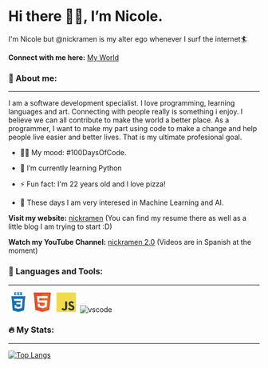 # Hi there 👋🏼, I’m Nicole.

I'm Nicole but @nickramen is my alter ego whenever I surf the internet🏄

**Connect with me here:** [My World](https://linkyy.co/nickramen)


### 🌟 About me:
---

I am a software development specialist. I love programming, learning languages and art. Connecting with people really is something i enjoy.
I believe we can all contribute to make the world a better place. As a programmer, I want to make my part using code to make a change and help people live easier and better lives. That is my ultimate profesional goal.


- 👩‍💻 My mood: #100DaysOfCode.

- 🐍 I’m currently learning Python

- ⚡ Fun fact: I'm 22 years old and I love pizza!

- 🧠 These days I am very interesed in Machine Learning and AI.


**Visit my website:** [nickramen](https://nickramen.com/)
(You can find my resume there as well as a little blog I am trying to start :D)

**Watch my YouTube Channel:** [nickramen 2.0](https://www.youtube.com/@nickramen2.0)
(Videos are in Spanish at the moment)



### 🧰 Languages and Tools:
---

<div>
  <img src="https://github.com/devicons/devicon/blob/master/icons/css3/css3-plain-wordmark.svg"  title="CSS3" alt="CSS" width="40" height="40"/>&nbsp;
  <img src="https://github.com/devicons/devicon/blob/master/icons/html5/html5-original.svg" title="HTML5" alt="HTML" width="40" height="40"/>&nbsp;
  <img src="https://github.com/devicons/devicon/blob/master/icons/javascript/javascript-original.svg" title="JavaScript" alt="JavaScript" width="40" height="40"/>&nbsp;
  <img src="https://cdn.jsdelivr.net/gh/devicons/devicon/icons/vscode/vscode-original.svg" alt="vscode" width="45" height="45"/>&nbsp;
</div>


### 🔥 My Stats:
---
[![Top Langs](https://github-readme-stats.vercel.app/api/top-langs/?username=nickramen)](https://github.com/nickramen/github-readme-stats)


<!--
**nickramen/nickramen** is a ✨ _special_ ✨ repository because its `README.md` (this file) appears on your GitHub profile.

Here are some ideas to get you started:

- 🔭 I’m currently working on ...
- 🌱 I’m currently learning ...
- 👯 I’m looking to collaborate on ...
- 🤔 I’m looking for help with ...
- 💬 Ask me about ...
- 📫 How to reach me: ...
- 😄 Pronouns: ...
- ⚡ Fun fact: ...
-->

